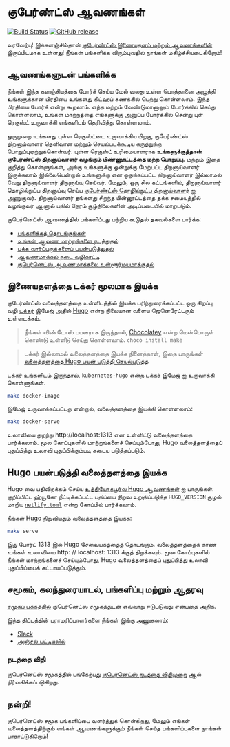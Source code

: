 # குபேர்ண்ட்ஸ் ஆவணங்கள்

[![Build Status](https://api.travis-ci.org/kubernetes/website.svg?branch=master)](https://travis-ci.org/kubernetes/website)
[![GitHub release](https://img.shields.io/github/release/kubernetes/website.svg)](https://github.com/kubernetes/website/releases/latest)

வரவேற்பு! இக்களஞ்சிம்தான் [குபேர்ண்ட்ஸ் இணையதளம் மற்றும் ஆவணங்களின்](https://kubernetes.io/) இருப்பிடமாக உள்ளது! நீங்கள் பங்களிக்க விரும்புவதில் நாங்கள் மகிழ்ச்சியடைகிறோம்!

## ஆவணங்களுடன் பங்களிக்க

நீங்கள் இந்த களஞ்சியத்தை போர்க் செய்ய மேல் வலது உள்ள பொத்தானை அழுத்தி உங்களுக்கான பிரதியை  உங்களது கிட்ஹப் கணக்கில் பெற்று கொள்ளலாம். இந்த பிரதியை போர்க் என்று கூறலாம். எந்த மற்றம் வேண்டுமானாலும் போர்க்கில் செய்து கொள்ளலாம்,  உங்கள் மாற்றத்தை எங்களுக்கு அனுப்ப போர்க்கில் சென்று புள் ரெகுஸ்ட் உருவாக்கி எங்களிடம் தெரிவித்து கொள்ளலாம்.

ஒருமுறை உங்களது புள்ள ரெகுஸ்ட்டை உருவாக்கிய பிறகு, குபேர்ண்ட்ஸ் திறனாய்வாளர் தெளிவான மற்றும் செயல்படக்கூடிய கருத்துக்கு பொறுப்புஏற்றுக்கொள்வர். புள்ள ரெகுஸ்ட் உரிமையாளராக **உங்களுக்குத்தான் குபேர்ண்ட்ஸ் திறனாய்வாளர் வழங்கும் பிண்ணூட்டத்தை மற்ற பொறுப்பு.** மற்றும் இதை குறித்து கொள்ளுங்கள், அங்கு உங்களுக்கு ஒன்றுக்கு மேற்பட்ட திறனாய்வாளர் இருக்கலாம் இல்லையென்றால் உங்களுக்கு என ஒதுக்கப்பட்ட திறனாய்வாளர் இல்லாமல் வேறு திறனாய்வாளர் திறனாய்வு செய்வர். மேலும், ஒரு சில கட்டங்களில், திறனாய்வாளர் தொழில்நுட்ப திறனாய்வு செய்ய [குபேர்ண்ட்ஸ் தொழில்நுட்ப திறனாய்வாளர்](https://github.com/kubernetes/website/wiki/Tech-reviewers) ஐ அணுகுவர். திறனாய்வாளர் தங்களது சிறந்த பின்னூட்டத்தை தக்க சமையத்தில் வழங்குவர் ஆனால் பதில் நேரம் சூழ்நிலைகளின் அடிப்படையில் மாறுபடும்.

குபெர்னெட்ஸ் ஆவணத்தில் பங்களிப்பது பற்றிய கூடுதல் தகவல்களை பார்க்க:

* [பங்களிக்கத் தொடங்குங்கள்](https://kubernetes.io/docs/contribute/start/)
* [உங்கள் ஆவண மாற்றங்களை நடத்துதல்](http://kubernetes.io/docs/contribute/intermediate#view-your-changes-locally)
* [பக்க வார்ப்புருக்களைப் பயன்படுத்துதல்](http://kubernetes.io/docs/contribute/style/page-templates/)
* [ஆவணமாக்கல் நடை வழிகாட்டி](http://kubernetes.io/docs/contribute/style/style-guide/)
* [குபெர்னெட்ஸ் ஆவணமாக்கலை உள்ளூர்மயமாக்குதல்](https://kubernetes.io/docs/contribute/localization/)

## இணையதளத்தை டக்கர் மூலமாக இயக்க

குபேர்ண்ட்ஸ் வலைத்தளத்தை உள்ளிடத்தில் இயக்க பரிந்துரைக்கப்பட்ட ஒரு சிறப்பு வழி [டக்கர்](https://docker.com) இமேஜ் அதில் [Hugo](https://gohugo.io) என்ற நிலையான வளைய ஜெனெரேட்டரும் உள்ளடக்கம்.

> நீங்கள் விண்டோஸ் பயனராக இருந்தால், [Chocolatey](https://chocolatey.org) என்ற மென்பொருள் கொண்டு உள்ளீடு செய்து கொள்ளலாம். `choco install make`

> டக்கர் இல்லாமல் வலைத்தளத்தை இயக்க நினைத்தாள், இதை பாருங்கள் [வலைத்தளத்தை Hugo பயன் படுத்தி செயல்படுத்த](#running-the-site-locally-using-hugo)

டக்கர் உங்களிடம் [இருந்தால்](https://www.docker.com/get-started), `kubernetes-hugo` என்ற டக்கர் இமேஜ் ஐ உருவாக்கி கொள்ளுங்கள்.

```bash
make docker-image
```

இமேஜ் உருவாக்கப்பட்டது என்றால், வலைத்தளத்தை இயக்கி கொள்ளலாம்:

```bash
make docker-serve
```

உலாவியை துறந்து http://localhost:1313 என உள்ளிட்டு வலைத்தளத்தை பார்க்கலாம். மூல கோப்புகளில் மாற்றங்களைச் செய்யும்போது, Hugo வலைத்தளத்தைப் புதுப்பித்து உலாவி புதுப்பிக்கும்படி கடைய படுத்தப்படும்.

## Hugo பயன்படுத்தி வலைத்தளத்தை இயக்க

Hugo வை பதிவிறக்கம் செய்ய [உத்தியோகபூர்வ Hugo ஆவணங்கள்](https://gohugo.io/getting-started/installing/) ஐ பாருங்கள். குறிப்பிட்ட ஹ்யூகோ நீட்டிக்கப்பட்ட பதிப்பை நிறுவ உறுதிப்படுத்த `HUGO_VERSION` சூழல் மாறிய [`netlify.toml`](netlify.toml#L9) என்ற கோப்பில் பார்க்கலாம்.

நீங்கள் Hugo நிறுவியதும் வலைத்தளத்தை இயக்க:

```bash
make serve
```

இது போர்ட் 1313 இல் Hugo சேவையகத்தைத் தொடங்கும். வலைத்தளத்தைக் காண உங்கள் உலாவியை http: // localhost: 1313 க்குத் திறக்கவும். மூல கோப்புகளில் நீங்கள் மாற்றங்களைச் செய்யும்போது, ​​Hugo வலைத்தளத்தைப் புதுப்பித்து உலாவி புதுப்பிப்பைக் கட்டாயப்படுத்தும்.

## சமூகம், கலந்துரையாடல், பங்களிப்பு மற்றும் ஆதரவு

[சமூகப் பக்கத்தில்](http://kubernetes.io/community/) குபெர்னெட்ஸ் சமூகத்துடன் எவ்வாறு ஈடுபடுவது என்பதை அறிக.

இந்த திட்டத்தின் பராமரிப்பாளர்களை நீங்கள் இங்கு அணுகலாம்:

- [Slack](https://kubernetes.slack.com/messages/sig-docs)
- [அஞ்சல் பட்டியலில்](https://groups.google.com/forum/#!forum/kubernetes-sig-docs)

### நடத்தை விதி

குபெர்னெட்ஸ் சமூகத்தில் பங்கேற்பது [குபெர்னெட்ஸ் நடத்தை விதிமுறை](code-of-conduct.md) ஆல் நிர்வகிக்கப்படுகிறது.

## நன்றி!

குபெர்னெட்ஸ் சமூக பங்களிப்பை வளர்த்துக் கொள்கிறது, மேலும் எங்கள் வலைத்தளத்திற்கும் எங்கள் ஆவணங்களுக்கும் நீங்கள் செய்த பங்களிப்புகளை நாங்கள் பாராட்டுகிறோம்!
